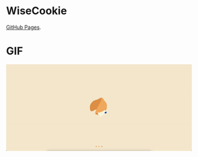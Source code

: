 # WiseCookie

[GitHub Pages](ivanabraz.github.io/wisecookie/).

# GIF
![WiseCookie](./img/preview/wisecookie.gif)